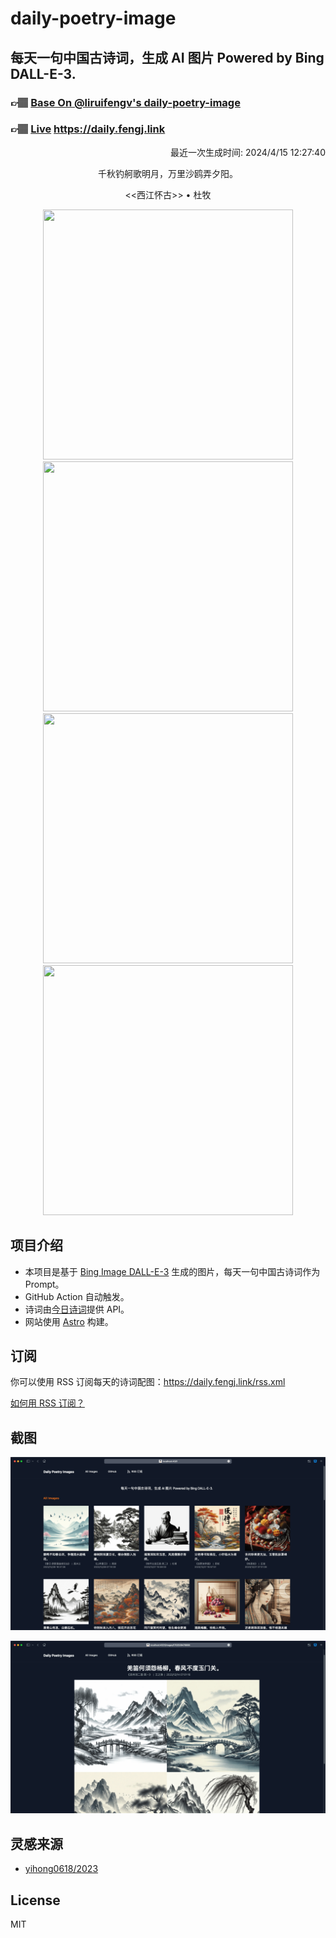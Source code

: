
# daily-poetry-image

## 每天一句中国古诗词，生成 AI 图片 Powered by Bing DALL-E-3.

### 👉🏽 [Base On @liruifengv's daily-poetry-image](https://github.com/liruifengv/daily-poetry-image)

### 👉🏽 [Live](https://daily.fengj.link) https://daily.fengj.link

<p align="right">
  最近一次生成时间: 2024/4/15 12:27:40
</p>
<p align="center">
千秋钓舸歌明月，万里沙鸥弄夕阳。
</p>
<p align="center">
<<西江怀古>> • 杜牧
</p>
<p align="center">
<img src="https://tse4.mm.bing.net/th/id/OIG3.CpoGjgPGLujYsYrjidCT" height="400" width="400" />
<img src="https://tse2.mm.bing.net/th/id/OIG3.sLytzXlmbMko4akDeh0T" height="400" width="400" />
<img src="https://tse4.mm.bing.net/th/id/OIG3.oYA7_Ailldpv2ELYqO2L" height="400" width="400" />
<img src="https://tse2.mm.bing.net/th/id/OIG3.4UHZjRsqZGQcR2GfXJsU" height="400" width="400" />
</p>

## 项目介绍

-   本项目是基于 [Bing Image DALL-E-3](https://www.bing.com/images/create) 生成的图片，每天一句中国古诗词作为 Prompt。
-   GitHub Action 自动触发。
-   诗词由[今日诗词](https://www.jinrishici.com/)提供 API。
-   网站使用 [Astro](https://astro.build) 构建。

## 订阅

你可以使用 RSS 订阅每天的诗词配图：https://daily.fengj.link/rss.xml

[如何用 RSS 订阅？](https://zhuanlan.zhihu.com/p/55026716)

## 截图

![图片列表](./screenshots/Snipaste_2023-12-28_21-00-26.png)

![图片详情](./screenshots/Snipaste_2023-12-28_21-00-53.png)

## 灵感来源

-   [yihong0618/2023](https://github.com/yihong0618/2023)

## License

MIT
